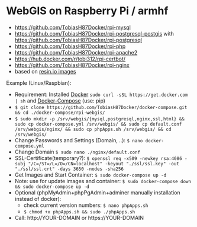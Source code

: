 # WebGIS on Raspberry Pi / armhf
* https://github.com/TobiasH87Docker/rpi-mysql
* https://github.com/TobiasH87Docker/rpi-postgresql-postgis with https://github.com/TobiasH87Docker/rpi-postgresql
* https://github.com/TobiasH87Docker/rpi-php
* https://github.com/TobiasH87Docker/rpi-apache2
* https://hub.docker.com/r/tobi312/rpi-certbot/
* https://github.com/TobiasH87Docker/rpi-nginx
* based on [resin.io images](https://docs.resin.io/runtime/resin-base-images/)

Example (Linux/Raspbian):
* Requirement: Installed [Docker](https://docs.docker.com/engine/installation/) ``` sudo curl -sSL https://get.docker.com | sh ``` and [Docker-Compose](https://docs.docker.com/compose/install/) (use: pip)
* ``` $ git clone https://github.com/TobiasH87Docker/docker-compose.git && cd ./docker-compose/rpi-webgis/ ```
* ``` $ sudo mkdir -p /srv/webgis/{mysql,postgresql,nginx,ssl,html} && sudo cp docker-compose.yml /srv/webgis/ && sudo cp default.conf /srv/webgis/nginx/ && sudo cp phpApps.sh /srv/webgis/ && cd /srv/webgis/ ``` 
* Change Passwords and Settings (Domain, ..): ``` $ nano docker-compose.yml ```
* Change Domain ``` $ sudo nano ./nginx/default.conf ```
* SSL-Certificate(temporary?): ``` $ openssl req -x509 -newkey rsa:4086 -subj "/C=/ST=/L=/O=/CN=localhost" -keyout "./ssl/ssl.key" -out "./ssl/ssl.crt" -days 3650 -nodes -sha256 ```
* Get Images and Start Container: ``` $ sudo docker-compose up -d ```
* Note: use for update images and container: ``` $ sudo docker-compose down && sudo docker-compose up -d ``` 
* Optional (phpMyAdmin+phpPgAdmin+adminer manually installation instead of docker):
	* check current version numbers: ``` $ nano phpApps.sh ```
	* ``` $ chmod +x phpApps.sh && sudo ./phpApps.sh ```
* Call: http://YOUR-DOMAIN or https://YOUR-DOMAIN 
